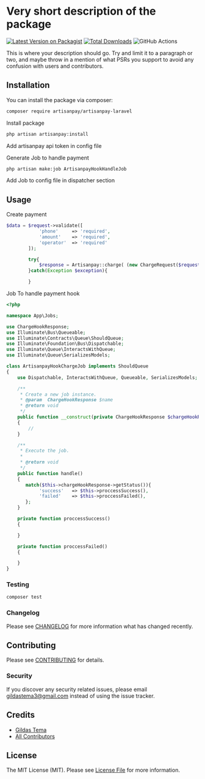 # Very short description of the package

[![Latest Version on Packagist](https://img.shields.io/packagist/v/artisanpay/laravel-payment.svg?style=flat-square)](https://packagist.org/packages/artisanpay/laravel-payment)
[![Total Downloads](https://img.shields.io/packagist/dt/artisanpay/laravel-payment.svg?style=flat-square)](https://packagist.org/packages/artisanpay/laravel-payment)
![GitHub Actions](https://github.com/artisanpay/laravel-payment/actions/workflows/main.yml/badge.svg)

This is where your description should go. Try and limit it to a paragraph or two, and maybe throw in a mention of what PSRs you support to avoid any confusion with users and contributors.

## Installation

You can install the package via composer:

```bash
composer require artisanpay/artisanpay-laravel
```

Install package

```bash
php artisan artisanpay:install 
```

Add artisanpay api token in config file 

Generate Job to handle payment

```bash
php artisan make:job ArtisanpayHookHandleJob
```
Add Job to config file in dispatcher section 

## Usage

Create payment


```php
$data = $request->validate([
            'phone'     => 'required',
            'amount'    => 'required',
            'operator'  => 'required'
        ]);

        try{
            $response = Artisanpay::charge( (new ChargeRequest($request->phone, $request->amount, $request->operator)) );
        }catch(Exception $exception){

        }
```

Job To handle payment hook

```php
<?php

namespace App\Jobs;

use ChargeHookResponse;
use Illuminate\Bus\Queueable;
use Illuminate\Contracts\Queue\ShouldQueue;
use Illuminate\Foundation\Bus\Dispatchable;
use Illuminate\Queue\InteractsWithQueue;
use Illuminate\Queue\SerializesModels;

class ArtisanpayHookChargeJob implements ShouldQueue
{
    use Dispatchable, InteractsWithQueue, Queueable, SerializesModels;

    /**
     * Create a new job instance.
     * @param  ChargeHookResponse $name
     * @return void
     */
    public function __construct(private ChargeHookResponse $chargeHookResponse)
    {
        //
    }

    /**
     * Execute the job.
     *
     * @return void
     */
    public function handle()
    {
       match($this->chargeHookResponse->getStatus()){
            'success'   => $this->proccessSuccess(),
            'failed'    => $this->proccessFailed(),
       };
    }

    private function proccessSuccess()
    {

    }

    private function proccessFailed()
    {

    }
}
```


### Testing

```bash
composer test
```

### Changelog

Please see [CHANGELOG](CHANGELOG.md) for more information what has changed recently.

## Contributing

Please see [CONTRIBUTING](CONTRIBUTING.md) for details.

### Security

If you discover any security related issues, please email gildastema3@gmail.com instead of using the issue tracker.

## Credits

-   [Gildas Tema](https://github.com/artisanpay)
-   [All Contributors](../../contributors)

## License

The MIT License (MIT). Please see [License File](LICENSE.md) for more information.


